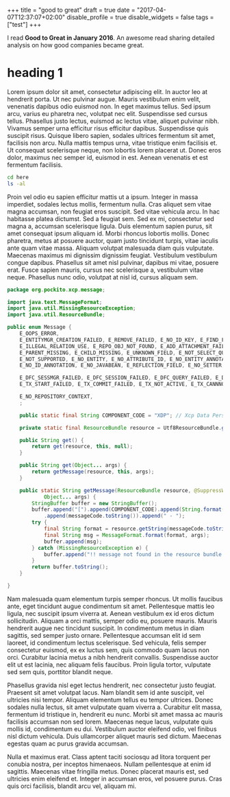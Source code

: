 +++
title = "good to great"
draft = true
date = "2017-04-07T12:37:07+02:00"
disable_profile = true
disable_widgets = false
tags = ["test"]
+++

I read **Good to Great in January 2016**. An awesome read sharing detailed analysis on how good companies became great.

# heading 1

Lorem ipsum dolor sit amet, consectetur adipiscing elit. In auctor leo at hendrerit porta. Ut nec pulvinar augue. Mauris vestibulum enim velit, venenatis dapibus odio euismod non. In eget maximus tellus. Sed ipsum arcu, varius eu pharetra nec, volutpat nec elit. Suspendisse sed cursus tellus. Phasellus justo lectus, euismod ac lectus vitae, aliquet pulvinar nibh. Vivamus semper urna efficitur risus efficitur dapibus. Suspendisse quis suscipit risus. Quisque libero sapien, sodales ultrices fermentum sit amet, facilisis non arcu. Nulla mattis tempus urna, vitae tristique enim facilisis et. Ut consequat scelerisque neque, non lobortis lorem placerat ut. Donec eros dolor, maximus nec semper id, euismod in est. Aenean venenatis et est fermentum facilisis.

```bash
cd here
ls -al
```
Proin vel odio eu sapien efficitur mattis ut a ipsum. Integer in massa imperdiet, sodales lectus mollis, fermentum nulla. Cras aliquet sem vitae magna accumsan, non feugiat eros suscipit. Sed vitae vehicula arcu. In hac habitasse platea dictumst. Sed a feugiat sem. Sed ex mi, consectetur sed magna a, accumsan scelerisque ligula. Duis elementum sapien purus, sit amet consequat ipsum aliquam id. Morbi rhoncus lobortis mollis. Donec pharetra, metus at posuere auctor, quam justo tincidunt turpis, vitae iaculis ante quam vitae massa. Aliquam volutpat malesuada diam quis vulputate. Maecenas maximus mi dignissim dignissim feugiat. Vestibulum vestibulum congue dapibus. Phasellus sit amet nisl pulvinar, dapibus mi vitae, posuere erat. Fusce sapien mauris, cursus nec scelerisque a, vestibulum vitae neque. Phasellus nunc odio, volutpat at nisl id, cursus aliquam sem.

```Java
package org.pockito.xcp.message;

import java.text.MessageFormat;
import java.util.MissingResourceException;
import java.util.ResourceBundle;

public enum Message {
	E_OOPS_ERROR,
	E_ENTITYMGR_CREATION_FAILED, E_REMOVE_FAILED, E_NO_ID_KEY, E_FIND_FAILED, E_PERSIST_FAILED, E_NOT_PRIMITIVE_TYPE,
	E_ILLEGAL_RELATION_USE, E_REPO_OBJ_NOT_FOUND, E_ADD_ATTACHMENT_FAILED, E_CONTENTLESS_OBJ, E_GET_ATTACHMENT_FAILED,
	E_PARENT_MISSING, E_CHILD_MISSING, E_UNKNOWN_FIELD, E_NOT_SELECT_QUERY, E_CONFIRM_DELETE_ALL,
	E_NOT_SUPPORTED, E_NO_ENTITY, E_NO_ATTRIBUTE_ID, E_NO_ENTITY_ANNOTATION, E_NO_TYPE_ANNOTATION,
	E_NO_ID_ANNOTATION, E_NO_JAVABEAN, E_REFLECTION_FIELD, E_NO_SETTER, E_COLLECTION_FIELD,

	E_DFC_SESSMGR_FAILED, E_DFC_SESSION_FAILED, E_DFC_QUERY_FAILED, E_DFC_NO_SESSIONMGR, E_TX_ALREADY_STARTED,
	E_TX_START_FAILED, E_TX_COMMIT_FAILED, E_TX_NOT_ACTIVE, E_TX_CANNNOT_COMMIT, E_TX_ROLLBACK_FAILED,

	E_NO_REPOSITORY_CONTEXT,
	;

	public static final String COMPONENT_CODE = "XDP"; // Xcp Data Persistence

	private static final ResourceBundle resource = Utf8ResourceBundle.getBundle(Message.class.getName());

	public String get() {
		return get(resource, this, null);
	}

	public String get(Object... args) {
		return getMessage(resource, this, args);
	}

	public static String getMessage(ResourceBundle resource, @SuppressWarnings("rawtypes") Enum messageCode,
			Object... args) {
		StringBuffer buffer = new StringBuffer();
		buffer.append("[").append(COMPONENT_CODE).append(String.format("%04d", messageCode.ordinal())).append("] ")
			.append(messageCode.toString()).append(" - ");
		try {
			final String format = resource.getString(messageCode.toString());
			final String msg = MessageFormat.format(format, args);
			buffer.append(msg);
		} catch (MissingResourceException e) {
			buffer.append("!! message not found in the resource bundle !!");
		}
		return buffer.toString();
	}

}
```

Nam malesuada quam elementum turpis semper rhoncus. Ut mollis faucibus ante, eget tincidunt augue condimentum sit amet. Pellentesque mattis leo ligula, nec suscipit ipsum viverra at. Aenean vestibulum ex id eros dictum sollicitudin. Aliquam a orci mattis, semper odio eu, posuere mauris. Mauris hendrerit augue nec tincidunt suscipit. In condimentum metus in diam sagittis, sed semper justo ornare. Pellentesque accumsan elit id sem laoreet, id condimentum lectus scelerisque. Sed vehicula, felis semper consectetur euismod, ex ex luctus sem, quis commodo quam lacus non orci. Curabitur lacinia metus a nibh hendrerit convallis. Suspendisse auctor elit ut est lacinia, nec aliquam felis faucibus. Proin ligula tortor, vulputate sed sem quis, porttitor blandit neque.

Phasellus gravida nisl eget lectus hendrerit, nec consectetur justo feugiat. Praesent sit amet volutpat lacus. Nam blandit sem id ante suscipit, vel ultricies nisi tempor. Aliquam elementum tellus eu tempor ultrices. Donec sodales nulla lectus, sit amet vulputate quam viverra a. Curabitur elit massa, fermentum id tristique in, hendrerit eu nunc. Morbi sit amet massa ac mauris facilisis accumsan non sed lorem. Maecenas neque lacus, vulputate quis mollis id, condimentum eu dui. Vestibulum auctor eleifend odio, vel finibus nisl dictum vehicula. Duis ullamcorper aliquet mauris sed dictum. Maecenas egestas quam ac purus gravida accumsan.

Nulla et maximus erat. Class aptent taciti sociosqu ad litora torquent per conubia nostra, per inceptos himenaeos. Nullam pellentesque at enim id sagittis. Maecenas vitae fringilla metus. Donec placerat mauris est, sed ultricies enim eleifend et. Integer in accumsan eros, vel posuere purus. Cras quis orci facilisis, blandit arcu vel, aliquam mi.
